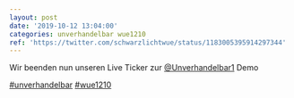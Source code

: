 ```yaml
---
layout: post
date: '2019-10-12 13:04:00'
categories: unverhandelbar wue1210
ref: 'https://twitter.com/schwarzlichtwue/status/1183005395914297344'
---
```

Wir beenden nun unseren Live Ticker zur [@Unverhandelbar1](https://twitter.com/Unverhandelbar1) Demo

[#unverhandelbar](/t/unverhandelbar) [#wue1210](/t/wue1210)